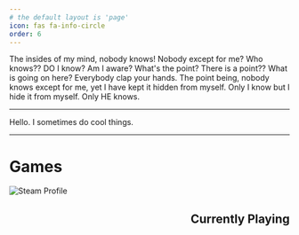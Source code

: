 ```yaml
---
# the default layout is 'page'
icon: fas fa-info-circle
order: 6
---
```


The insides of my mind, nobody knows! Nobody except for me? Who knows?? DO I know? Am I aware? What's the point? There is a point?? What is going on here? Everybody clap your hands.
The point being, nobody knows except for me, yet I have kept it hidden from myself. Only I know but I hide it from myself. 
Only HE knows.

---

Hello. I sometimes do cool things.

---

# Games

![Steam Profile](https://steam-widget.com/widget/img?id=FacistFemboy&purpose=github_repo&width=350)

<div style='text-align: right;'>
    <h2>Currently Playing</h2>
</div>
